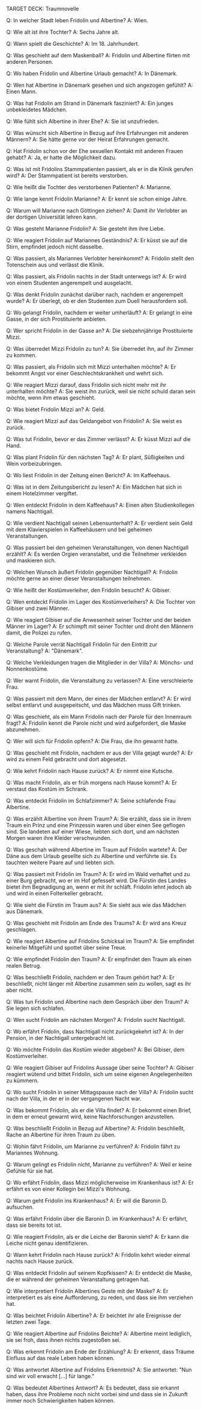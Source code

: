 TARGET DECK: Traumnovelle

Q: In welcher Stadt leben Fridolin und Albertine?
A: Wien.
<!--ID: 1685903020461-->


Q: Wie alt ist ihre Tochter?
A: Sechs Jahre alt.
<!--ID: 1685903020467-->


Q: Wann spielt die Geschichte?
A: Im 18. Jahrhundert.
<!--ID: 1685903020471-->


Q: Was geschieht auf dem Maskenball?
A: Fridolin und Albertine flirten mit anderen Personen.
<!--ID: 1685903020474-->


Q: Wo haben Fridolin und Albertine Urlaub gemacht?
A: In Dänemark.
<!--ID: 1685903020478-->


Q: Wen hat Albertine in Dänemark gesehen und sich angezogen gefühlt?
A: Einen Mann.
<!--ID: 1685903020481-->


Q: Was hat Fridolin am Strand in Dänemark fasziniert?
A: Ein junges unbekleidetes Mädchen.
<!--ID: 1685903020484-->


Q: Wie fühlt sich Albertine in ihrer Ehe?
A: Sie ist unzufrieden.
<!--ID: 1685903020487-->


Q: Was wünscht sich Albertine in Bezug auf ihre Erfahrungen mit anderen Männern?
A: Sie hätte gerne vor der Heirat Erfahrungen gemacht.
<!--ID: 1685903020491-->


Q: Hat Fridolin schon vor der Ehe sexuellen Kontakt mit anderen Frauen gehabt?
A: Ja, er hatte die Möglichkeit dazu.
<!--ID: 1685903020495-->


Q: Was ist mit Fridolins Stammpatienten passiert, als er in die Klinik gerufen wird?
A: Der Stammpatient ist bereits verstorben.
<!--ID: 1685903020499-->


Q: Wie heißt die Tochter des verstorbenen Patienten?
A: Marianne.
<!--ID: 1685903020503-->


Q: Wie lange kennt Fridolin Marianne?
A: Er kennt sie schon einige Jahre.
<!--ID: 1685903020507-->


Q: Warum will Marianne nach Göttingen ziehen?
A: Damit ihr Verlobter an der dortigen Universität lehren kann.
<!--ID: 1685903020511-->


Q: Was gesteht Marianne Fridolin?
A: Sie gesteht ihm ihre Liebe.
<!--ID: 1685903020515-->


Q: Wie reagiert Fridolin auf Mariannes Geständnis?
A: Er küsst sie auf die Stirn, empfindet jedoch nicht dasselbe.
<!--ID: 1685903020518-->


Q: Was passiert, als Mariannes Verlobter hereinkommt?
A: Fridolin stellt den Totenschein aus und verlässt die Klinik.
<!--ID: 1685903020522-->


Q: Was passiert, als Fridolin nachts in der Stadt unterwegs ist?
A: Er wird von einem Studenten angerempelt und ausgelacht.
<!--ID: 1685903020526-->


Q: Was denkt Fridolin zunächst darüber nach, nachdem er angerempelt wurde?
A: Er überlegt, ob er den Studenten zum Duell herausfordern soll.
<!--ID: 1685903020529-->


Q: Wo gelangt Fridolin, nachdem er weiter umherläuft?
A: Er gelangt in eine Gasse, in der sich Prostituierte anbieten.
<!--ID: 1685903020533-->


Q: Wer spricht Fridolin in der Gasse an?
A: Die siebzehnjährige Prostituierte Mizzi.
<!--ID: 1685903020538-->


Q: Was überredet Mizzi Fridolin zu tun?
A: Sie überredet ihn, auf ihr Zimmer zu kommen.
<!--ID: 1685903020542-->


Q: Was passiert, als Fridolin sich mit Mizzi unterhalten möchte?
A: Er bekommt Angst vor einer Geschlechtskrankheit und wehrt sich.
<!--ID: 1685903020544-->


Q: Wie reagiert Mizzi darauf, dass Fridolin sich nicht mehr mit ihr unterhalten möchte?
A: Sie weist ihn zurück, weil sie nicht schuld daran sein möchte, wenn ihm etwas geschieht.
<!--ID: 1685903020548-->


Q: Was bietet Fridolin Mizzi an?
A: Geld.
<!--ID: 1685903020551-->


Q: Wie reagiert Mizzi auf das Geldangebot von Fridolin?
A: Sie weist es zurück.
<!--ID: 1685903020554-->


Q: Was tut Fridolin, bevor er das Zimmer verlässt?
A: Er küsst Mizzi auf die Hand.
<!--ID: 1685903020557-->


Q: Was plant Fridolin für den nächsten Tag?
A: Er plant, Süßigkeiten und Wein vorbeizubringen.
<!--ID: 1685903020560-->


Q: Wo liest Fridolin in der Zeitung einen Bericht?
A: Im Kaffeehaus.
<!--ID: 1685903020563-->


Q: Was ist in dem Zeitungsbericht zu lesen?
A: Ein Mädchen hat sich in einem Hotelzimmer vergiftet.
<!--ID: 1685903020566-->


Q: Wen entdeckt Fridolin in dem Kaffeehaus?
A: Einen alten Studienkollegen namens Nachtigall.
<!--ID: 1685903020569-->


Q: Wie verdient Nachtigall seinen Lebensunterhalt?
A: Er verdient sein Geld mit dem Klavierspielen in Kaffeehäusern und bei geheimen Veranstaltungen.
<!--ID: 1685903020573-->


Q: Was passiert bei den geheimen Veranstaltungen, von denen Nachtigall erzählt?
A: Es werden Orgien veranstaltet, und die Teilnehmer verkleiden und maskieren sich.
<!--ID: 1685903020575-->


Q: Welchen Wunsch äußert Fridolin gegenüber Nachtigall?
A: Fridolin möchte gerne an einer dieser Veranstaltungen teilnehmen.
<!--ID: 1685903020579-->


Q: Wie heißt der Kostümverleiher, den Fridolin besucht?
A: Gibiser.
<!--ID: 1685903020582-->


Q: Wen entdeckt Fridolin im Lager des Kostümverleihers?
A: Die Tochter von Gibiser und zwei Männer.
<!--ID: 1685903020585-->


Q: Wie reagiert Gibiser auf die Anwesenheit seiner Tochter und der beiden Männer im Lager?
A: Er schimpft mit seiner Tochter und droht den Männern damit, die Polizei zu rufen.
<!--ID: 1685903020588-->


Q: Welche Parole verrät Nachtigall Fridolin für den Eintritt zur Veranstaltung?
A: "Dänemark".
<!--ID: 1685903020591-->


Q: Welche Verkleidungen tragen die Mitglieder in der Villa?
A: Mönchs- und Nonnenkostüme.
<!--ID: 1685903020594-->


Q: Wer warnt Fridolin, die Veranstaltung zu verlassen?
A: Eine verschleierte Frau.
<!--ID: 1685903020597-->


Q: Was passiert mit dem Mann, der eines der Mädchen entlarvt?
A: Er wird selbst entlarvt und ausgepeitscht, und das Mädchen muss Gift trinken.
<!--ID: 1685903020601-->


Q: Was geschieht, als ein Mann Fridolin nach der Parole für den Innenraum fragt?
A: Fridolin kennt die Parole nicht und wird aufgefordert, die Maske abzunehmen.
<!--ID: 1685903020604-->


Q: Wer will sich für Fridolin opfern?
A: Die Frau, die ihn gewarnt hatte.
<!--ID: 1685903020607-->


Q: Was geschieht mit Fridolin, nachdem er aus der Villa gejagt wurde?
A: Er wird zu einem Feld gebracht und dort abgesetzt.
<!--ID: 1685903020611-->


Q: Wie kehrt Fridolin nach Hause zurück?
A: Er nimmt eine Kutsche.
<!--ID: 1685903020614-->


Q: Was macht Fridolin, als er früh morgens nach Hause kommt?
A: Er verstaut das Kostüm im Schrank.
<!--ID: 1685903020617-->


Q: Was entdeckt Fridolin im Schlafzimmer?
A: Seine schlafende Frau Albertine.
<!--ID: 1685903020620-->


Q: Was erzählt Albertine von ihrem Traum?
A: Sie erzählt, dass sie in ihrem Traum ein Prinz und eine Prinzessin waren und über einen See geflogen sind. Sie landeten auf einer Wiese, liebten sich dort, und am nächsten Morgen waren ihre Kleider verschwunden.
<!--ID: 1685903020623-->


Q: Was geschah während Albertine im Traum auf Fridolin wartete?
A: Der Däne aus dem Urlaub gesellte sich zu Albertine und verführte sie. Es tauchten weitere Paare auf und liebten sich.
<!--ID: 1685903020626-->


Q: Was passiert mit Fridolin im Traum?
A: Er wird im Wald verhaftet und zu einer Burg gebracht, wo er im Hof gefesselt wird. Die Fürstin des Landes bietet ihm Begnadigung an, wenn er mit ihr schläft. Fridolin lehnt jedoch ab und wird in einen Folterkeller gebracht.
<!--ID: 1685903020630-->


Q: Wie sieht die Fürstin im Traum aus?
A: Sie sieht aus wie das Mädchen aus Dänemark.
<!--ID: 1685903020634-->


Q: Was geschieht mit Fridolin am Ende des Traums?
A: Er wird ans Kreuz geschlagen.
<!--ID: 1685903020637-->


Q: Wie reagiert Albertine auf Fridolins Schicksal im Traum?
A: Sie empfindet keinerlei Mitgefühl und spottet über seine Treue.
<!--ID: 1685903020640-->


Q: Wie empfindet Fridolin den Traum?
A: Er empfindet den Traum als einen realen Betrug.
<!--ID: 1685903020643-->


Q: Was beschließt Fridolin, nachdem er den Traum gehört hat?
A: Er beschließt, nicht länger mit Albertine zusammen sein zu wollen, sagt es ihr aber nicht.
<!--ID: 1685903020647-->


Q: Was tun Fridolin und Albertine nach dem Gespräch über den Traum?
A: Sie legen sich schlafen.
<!--ID: 1685903020650-->


Q: Wen sucht Fridolin am nächsten Morgen?
A: Fridolin sucht Nachtigall.
<!--ID: 1685903020653-->


Q: Wo erfährt Fridolin, dass Nachtigall nicht zurückgekehrt ist?
A: In der Pension, in der Nachtigall untergebracht ist.
<!--ID: 1685903020656-->


Q: Wo möchte Fridolin das Kostüm wieder abgeben?
A: Bei Gibiser, dem Kostümverleiher.
<!--ID: 1685903020659-->


Q: Wie reagiert Gibiser auf Fridolins Aussage über seine Tochter?
A: Gibiser reagiert wütend und bittet Fridolin, sich um seine eigenen Angelegenheiten zu kümmern.
<!--ID: 1685903020662-->


Q: Wo sucht Fridolin in seiner Mittagspause nach der Villa?
A: Fridolin sucht nach der Villa, in der er in der vergangenen Nacht war.
<!--ID: 1685903020665-->


Q: Was bekommt Fridolin, als er die Villa findet?
A: Er bekommt einen Brief, in dem er erneut gewarnt wird, keine Nachforschungen anzustellen.
<!--ID: 1685903020668-->


Q: Was beschließt Fridolin in Bezug auf Albertine?
A: Fridolin beschließt, Rache an Albertine für ihren Traum zu üben.
<!--ID: 1685903020671-->


Q: Wohin fährt Fridolin, um Marianne zu verführen?
A: Fridolin fährt zu Mariannes Wohnung.
<!--ID: 1685903020674-->


Q: Warum gelingt es Fridolin nicht, Marianne zu verführen?
A: Weil er keine Gefühle für sie hat.
<!--ID: 1685903020677-->


Q: Wo erfährt Fridolin, dass Mizzi möglicherweise im Krankenhaus ist?
A: Er erfährt es von einer Kollegin bei Mizzi's Wohnung.
<!--ID: 1685903020680-->


Q: Warum geht Fridolin ins Krankenhaus?
A: Er will die Baronin D. aufsuchen.
<!--ID: 1685903020683-->


Q: Was erfährt Fridolin über die Baronin D. im Krankenhaus?
A: Er erfährt, dass sie bereits tot ist.
<!--ID: 1685903020686-->


Q: Wie reagiert Fridolin, als er die Leiche der Baronin sieht?
A: Er kann die Leiche nicht genau identifizieren.
<!--ID: 1685903020689-->


Q: Wann kehrt Fridolin nach Hause zurück?
A: Fridolin kehrt wieder einmal nachts nach Hause zurück.
<!--ID: 1685903020693-->


Q: Was entdeckt Fridolin auf seinem Kopfkissen?
A: Er entdeckt die Maske, die er während der geheimen Veranstaltung getragen hat.
<!--ID: 1685903020696-->


Q: Wie interpretiert Fridolin Albertines Geste mit der Maske?
A: Er interpretiert es als eine Aufforderung, zu reden, und dass sie ihm verziehen hat.
<!--ID: 1685903020699-->


Q: Was beichtet Fridolin Albertine?
A: Er beichtet ihr alle Ereignisse der letzten zwei Tage.
<!--ID: 1685903020701-->


Q: Wie reagiert Albertine auf Fridolins Beichte?
A: Albertine meint lediglich, sie sei froh, dass ihnen nichts zugestoßen sei.
<!--ID: 1685903020704-->


Q: Was erkennt Fridolin am Ende der Erzählung?
A: Er erkennt, dass Träume Einfluss auf das reale Leben haben können.
<!--ID: 1685903020707-->


Q: Was antwortet Albertine auf Fridolins Erkenntnis?
A: Sie antwortet: "Nun sind wir voll erwacht [...] für lange."
<!--ID: 1685903020711-->


Q: Was bedeutet Albertines Antwort?
A: Es bedeutet, dass sie erkannt haben, dass ihre Probleme noch nicht vorbei sind und dass sie in Zukunft immer noch Schwierigkeiten haben können.
<!--ID: 1685903020715-->


